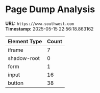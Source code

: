 # Page Dump Analysis

**URL:** `https://www.southwest.com`  
**Timestamp:** 2025-05-15 22:56:18.863162  

| Element Type | Count |
|--------------|-------|
| iframe       | 7     |
| shadow-root  | 0     |
| form         | 1     |
| input        | 16    |
| button       | 38    |
